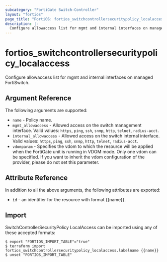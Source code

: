 ```yaml
---
subcategory: "FortiGate Switch-Controller"
layout: "fortios"
page_title: "FortiOS: fortios_switchcontrollersecuritypolicy_localaccess"
description: |-
  Configure allowaccess list for mgmt and internal interfaces on managed FortiSwitch.
---
```


# fortios_switchcontrollersecuritypolicy_localaccess
Configure allowaccess list for mgmt and internal interfaces on managed FortiSwitch.

## Argument Reference

The following arguments are supported:

* `name` - Policy name.
* `mgmt_allowaccess` - Allowed access on the switch management interface. Valid values: `https`, `ping`, `ssh`, `snmp`, `http`, `telnet`, `radius-acct`.
* `internal_allowaccess` - Allowed access on the switch internal interface. Valid values: `https`, `ping`, `ssh`, `snmp`, `http`, `telnet`, `radius-acct`.
* `vdomparam` - Specifies the vdom to which the resource will be applied when the FortiGate unit is running in VDOM mode. Only one vdom can be specified. If you want to inherit the vdom configuration of the provider, please do not set this parameter.


## Attribute Reference

In addition to all the above arguments, the following attributes are exported:
* `id` - an identifier for the resource with format {{name}}.

## Import

SwitchControllerSecurityPolicy LocalAccess can be imported using any of these accepted formats:
```
$ export "FORTIOS_IMPORT_TABLE"="true"
$ terraform import fortios_switchcontrollersecuritypolicy_localaccess.labelname {{name}}
$ unset "FORTIOS_IMPORT_TABLE"
```
